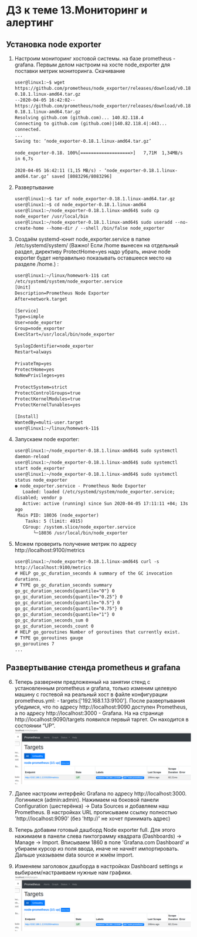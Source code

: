 # ДЗ к теме 13.Мониторинг и алертинг

## Установка node exporter

1. Настроим мониторинг хостовой системы. на базе prometheus - grafana. Первым делом настроим на хосте node_exporter для поставки метрик мониторинга. Скачивание  
	```
	user@linux1:~$ wget https://github.com/prometheus/node_exporter/releases/download/v0.18.1/node_exporter-0.18.1.linux-amd64.tar.gz
	--2020-04-05 16:42:02--  https://github.com/prometheus/node_exporter/releases/download/v0.18.1/node_exporter-0.18.1.linux-amd64.tar.gz
	Resolving github.com (github.com)... 140.82.118.4
	Connecting to github.com (github.com)|140.82.118.4|:443... connected.
	...
	Saving to: ‘node_exporter-0.18.1.linux-amd64.tar.gz’

	node_exporter-0.18. 100%[===================>]   7,71M  1,34MB/s    in 6,7s    

	2020-04-05 16:42:11 (1,15 MB/s) - ‘node_exporter-0.18.1.linux-amd64.tar.gz’ saved [8083296/8083296]
	```
2. Развертывание  
	```
	user@linux1:~$ tar xf node_exporter-0.18.1.linux-amd64.tar.gz
	user@linux1:~$ cd node_exporter-0.18.1.linux-amd64
	user@linux1:~/node_exporter-0.18.1.linux-amd64$ sudo cp node_exporter /usr/local/bin
	user@linux1:~/node_exporter-0.18.1.linux-amd64$ sudo useradd --no-create-home --home-dir / --shell /bin/false node_exporter
	```
3. Создаём systemd-юнит node_exporter.service в папке /etc/systemd/system/ (Важно! Если /home вынесен на отдельный раздел, директиву ProtectHome=yes надо убрать, иначе node exporter будет неправильно показывать оставшееся место на разделе /home.) :
	```
	user@linux1:~/linux/homework-11$ cat /etc/systemd/system/node_exporter.service
	[Unit]
	Description=Prometheus Node Exporter
	After=network.target

	[Service]
	Type=simple
	User=node_exporter
	Group=node_exporter
	ExecStart=/usr/local/bin/node_exporter

	SyslogIdentifier=node_exporter
	Restart=always

	PrivateTmp=yes
	ProtectHome=yes
	NoNewPrivileges=yes

	ProtectSystem=strict
	ProtectControlGroups=true
	ProtectKernelModules=true
	ProtectKernelTunables=yes

	[Install]
	WantedBy=multi-user.target
	user@linux1:~/linux/homework-11$ 
	```
4. Запускаем node exporter:  
	```
	user@linux1:~/node_exporter-0.18.1.linux-amd64$ sudo systemctl daemon-reload
	user@linux1:~/node_exporter-0.18.1.linux-amd64$ sudo systemctl start node_exporter
	user@linux1:~/node_exporter-0.18.1.linux-amd64$ sudo systemctl status node_exporter
	● node_exporter.service - Prometheus Node Exporter
	   Loaded: loaded (/etc/systemd/system/node_exporter.service; disabled; vendor p
	   Active: active (running) since Sun 2020-04-05 17:11:11 +04; 13s ago
	 Main PID: 18036 (node_exporter)
	    Tasks: 5 (limit: 4915)
	   CGroup: /system.slice/node_exporter.service
		   └─18036 /usr/local/bin/node_exporter
	```
5. Можем проверить получение метрик по адресу http://localhost:9100/metrics  
	```
	user@linux1:~/node_exporter-0.18.1.linux-amd64$ curl -s http://localhost:9100/metrics
	# HELP go_gc_duration_seconds A summary of the GC invocation durations.
	# TYPE go_gc_duration_seconds summary
	go_gc_duration_seconds{quantile="0"} 0
	go_gc_duration_seconds{quantile="0.25"} 0
	go_gc_duration_seconds{quantile="0.5"} 0
	go_gc_duration_seconds{quantile="0.75"} 0
	go_gc_duration_seconds{quantile="1"} 0
	go_gc_duration_seconds_sum 0
	go_gc_duration_seconds_count 0
	# HELP go_goroutines Number of goroutines that currently exist.
	# TYPE go_goroutines gauge
	go_goroutines 7
	...
	```
## Развертывание стенда prometheus и grafana

6. Теперь развернем предложенный на занятии стенд с установленным prometheus и grafana, только изменим целевую машину с гостевой на реальный хост в файле конфигурации prometheus.yml: - targets:['192.168.1.13:9100']. После развертывания убедимся, что по адресу http://localhost:9090 доступен Prometheus, а по адресу http://localhost:3000 - Grafana. На на странице http://localhost:9090/targets появился первый таргет. Он находится в состоянии “UP”.  
![Иллюстрация-1 к описанию ДЗ](screenshots/Screenshot-1.png "Доступ к метрикам хоста")

7. Далее настроим интерфейс Grafana по адресу http://localhost:3000. Логинимся (admin:admin). Нажимаем на боковой панели Configuration (шестерёнка) → Data Sources и  добавляем наш Prometheus. В настройках URL прописываем ссылку полностью 'http://localhost:9090' (без 'http://' не хочет принимать адрес)  

8. Теперь добавим готовый дашборд Node exporter full. Для этого нажимаем в панели слева пиктограмму квадрата (Dashboards) → Manage → Import. Вписываем 1860 в поле 'Grafana.com Dashboard' и убираем курсор из поля ввода, иначе не начнёт импортировать. Дальше указываем data source и жмём import.  

9. Изменяем заголовок дашборда в настройках Dashboard settings и выбираем/настраиваем нужные нам графики.  
![Иллюстрация-2 к описанию ДЗ](screenshots/Screenshot-1.png "Графики с заголовком дашборда")

